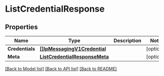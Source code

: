 # ListCredentialResponse

## Properties

Name | Type | Description | Notes
------------ | ------------- | ------------- | -------------
**Credentials** | [**[]IpMessagingV1Credential**](ip_messaging.v1.credential.md) |  |[optional] 
**Meta** | [**ListCredentialResponseMeta**](ListCredentialResponse_meta.md) |  |[optional] 

[[Back to Model list]](../README.md#documentation-for-models) [[Back to API list]](../README.md#documentation-for-api-endpoints) [[Back to README]](../README.md)


